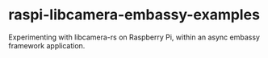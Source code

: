 # raspi-libcamera-embassy-examples
Experimenting with libcamera-rs on Raspberry Pi, within an async embassy framework application.
